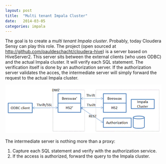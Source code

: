 ```yaml
---
layout: post
title:  "Multi tenant Impala Cluster"
date:   2014-03-05
categories: impala 
---
```


The goal is to create a *multi tenant Impala cluster*. Probably, today Cloudera Sensy can play this role. The project (open sourced at http://github.com/pauldeschacht/cloudera-hive) is a server based on HiveServer2. This server sits between the external clients (who uses ODBC) and the actual Impala cluster. It will verify each SQL statement. The verification itself is done by an authorization server. If the authorization server validates the acces, the intermediate server will simply forward the request to the actual Impala cluster.

![Infrastructure multi tenant Impala cluster](/images/infra_impala.gif)

The intermediate server is nothing more than a proxy:
1. Capture each SQL statement and verify with the authorization service.
2. If the access is authorized, forward the query to the Impala cluster.



